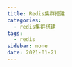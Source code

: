 ```yaml
---
title: Redis集群搭建
categories:
  - redis集群搭建
tags:
  - redis
sidebar: none 
date: 2021-01-21 
---
```

